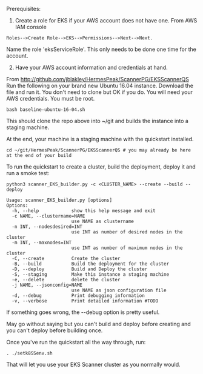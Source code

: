 Prerequisites: 

 1. Create a role for EKS if your AWS account does not have one. From AWS IAM console

```
Roles-->Create Role-->EKS-->Permissions-->Next-->Next. 
```

Name the role 'eksServiceRole'. This only needs to be done one time for the account.

 2. Have your AWS account information and credentials at hand. 

From http://github.com/jblakley/HermesPeak/ScannerPG/EKSScannerQS
Run the following on your brand new Ubuntu 16.04 instance. Download the file and run it. You don't need to clone but OK if you do.
You will need your AWS credentials. You must be root.

```
bash baseline-ubuntu-16-04.sh 
```

This should clone the repo above into ~/git and builds the instance into a staging machine.

At the end, your machine is a staging machine with the quickstart installed.

```
cd ~/git/HermesPeak/ScannerPG/EKSScannerQS # you may already be here at the end of your build
```

To run the quickstart to create a cluster, build the deployment, deploy it and run a smoke test:

```
python3 scanner_EKS_builder.py -c <CLUSTER_NAME> --create --build --deploy
```

```
Usage: scanner_EKS_builder.py [options]
Options:
  -h, --help            show this help message and exit
  -c NAME, --clustername=NAME
                        use NAME as clustername
  -n INT, --nodesdesired=INT
                        use INT as number of desired nodes in the cluster
  -m INT, --maxnodes=INT
                        use INT as number of maximum nodes in the cluster 
  -C, --create          Create the cluster
  -B, --build           Build the deployment for the cluster
  -D, --deploy          Build and Deploy the cluster
  -S, --staging         Make this instance a staging machine
  -e, --delete          delete the cluster
  -j NAME, --jsonconfig=NAME
                        use NAME as json configuration file
  -d, --debug           Print debugging information
  -v, --verbose         Print detailed information #TODO
```
If something goes wrong, the --debug option is pretty useful.

May go without saying but you can't build and deploy before creating and you can't deploy before building once.

Once you've run the quickstart all the way through, run:

```
. ./setk8SSenv.sh
```

That will let you use your EKS Scanner cluster as you normally would.
